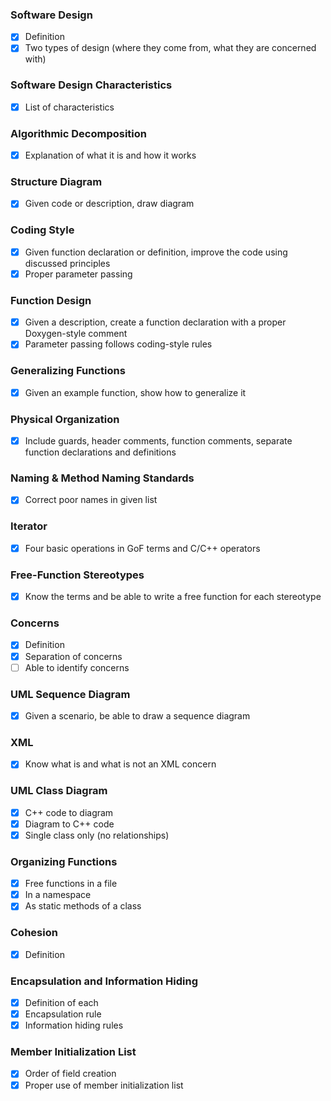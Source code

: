 ### Software Design  
- [x] Definition
- [x] Two types of design (where they come from, what they are concerned with)

### Software Design Characteristics
- [x] List of characteristics

### Algorithmic Decomposition
- [x] Explanation of what it is and how it works

### Structure Diagram
- [x] Given code or description, draw diagram

### Coding Style
- [x] Given function declaration or definition, improve the code using discussed principles
- [x] Proper parameter passing

### Function Design
- [x] Given a description, create a function declaration with a proper Doxygen-style comment
- [x] Parameter passing follows coding-style rules

### Generalizing Functions
- [x] Given an example function, show how to generalize it

### Physical Organization
- [x] Include guards, header comments, function comments, separate function declarations and definitions

### Naming & Method Naming Standards
- [x] Correct poor names in given list

### Iterator
- [x] Four basic operations in GoF terms and C/C++ operators

### Free-Function Stereotypes
- [x] Know the terms and be able to write a free function for each stereotype

### Concerns
- [x] Definition
- [x] Separation of concerns
- [ ] Able to identify concerns

### UML Sequence Diagram
- [x] Given a scenario, be able to draw a sequence diagram

### XML
- [x] Know what is and what is not an XML concern

### UML Class Diagram
- [x] C++ code to diagram
- [x] Diagram to C++ code
- [x] Single class only (no relationships)

### Organizing Functions
- [x] Free functions in a file
- [x] In a namespace
- [x] As static methods of a class

### Cohesion
- [x] Definition

### Encapsulation and Information Hiding
- [x] Definition of each
- [x] Encapsulation rule
- [x] Information hiding rules

### Member Initialization List
- [x] Order of field creation
- [x] Proper use of member initialization list
